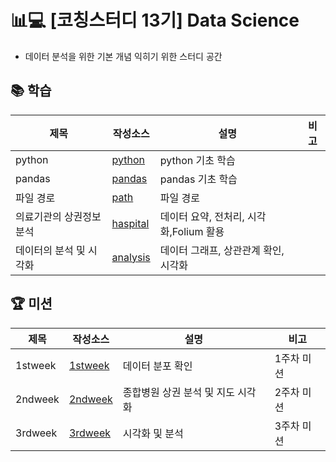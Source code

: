 # 📊💻 [코칭스터디 13기] Data Science 
- 데이터 분석을 위한 기본 개념 익히기 위한 스터디 공간

## 📚 학습

| 제목 | 작성소스 | 설명 |  비고|
|---|---|---|---|
| python  | [python](./codes/python.ipynb) | python 기초 학습|
| pandas  | [pandas](./codes/pandas.ipynb) | pandas 기초 학습|
| 파일 경로 | [path](./codes/path.ipynb) | 파일 경로 |
| 의료기관의 상권정보 분석 | [haspital](./codes/haspital.ipynb) | 데이터 요약, 전처리, 시각화,Folium 활용  |
| 데이터의 분석 및 시각화| [analysis](./codes/analysis.ipynb) | 데이터 그래프, 상관관계 확인, 시각화  |

## 🏆 미션

 제목 | 작성소스 | 설명 |  비고|
|---|---|---|---|
| 1stweek  | [1stweek](./quest/1stweek_mission.ipynb) | 데이터 분포 확인 | 1주차 미션|
| 2ndweek | [2ndweek](./quest/2ndweek_mission.ipynb) | 종합병원 상권 분석 및 지도 시각화 | 2주차 미션|
| 3rdweek | [3rdweek](./quest/3rdweek_mission.ipynb) | 시각화 및 분석 | 3주차 미션|